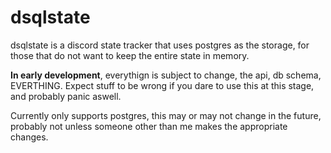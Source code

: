 # dsqlstate

dsqlstate is a discord state tracker that uses postgres as the storage, for those that do not want to keep the entire state in memory.

**In early development**, everythign is subject to change, the api, db schema, EVERTHING. Expect stuff to be wrong if you dare to use this at this stage, and probably panic aswell.

Currently only supports postgres, this may or may not change in the future, probably not unless someone other than me makes the appropriate changes.